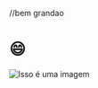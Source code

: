//bem grandao
# 😄
![Isso é uma imagem](https://i0.wp.com/files.agro20.com.br/uploads/2019/05/porco-02.jpg?resize=600%2C338&ssl=1)

